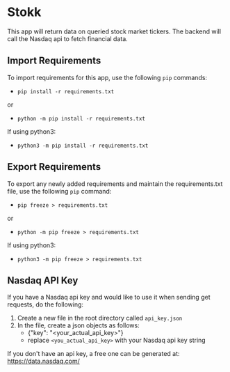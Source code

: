 # Stokk

This app will return data on queried stock market tickers.
The backend will call the Nasdaq api to fetch financial data.

## Import Requirements

To import requirements for this app, use the following `pip` commands:

- `pip install -r requirements.txt`

or

- `python -m pip install -r requirements.txt`

If using python3:
- `python3 -m pip install -r requirements.txt`

## Export Requirements

To export any newly added requirements and maintain the requirements.txt file, use the following `pip` command:

- `pip freeze > requirements.txt`

or

- `python -m pip freeze > requirements.txt`

If using python3:
- `python3 -m pip freeze > requirements.txt`

## Nasdaq API Key

If you have a Nasdaq api key and would like to use it when sending get requests, do the following:

1. Create a new file in the root directory called `api_key.json`
2. In the file, create a json objects as follows:
    - {"key": "<your_actual_api_key>"}
    - replace `<you_actual_api_key>` with your Nasdaq api key string

If you don't have an api key, a free one can be generated at: https://data.nasdaq.com/